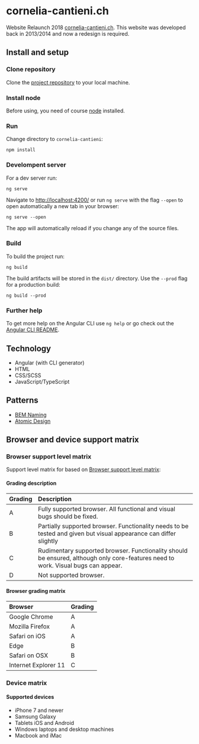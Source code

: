 # cornelia-cantieni.ch
Website Relaunch 2018 [cornelia-cantieni.ch](http://www.cornelia-cantieni.ch/#/home). This website was developed back in 2013/2014 and now a redesign is required.

## Install and setup

### Clone repository

Clone the [project repository](https://github.com/MrBuggy/cornelia-cantieni.ch) to your local machine.

### Install node

Before using, you need of course [node](https://nodejs.org/) installed.

### Run

Change directory to `cornelia-cantieni`:

```
npm install
```

### Develompent server

For a dev server run:

```
ng serve
```

Navigate to [http://localhost:4200/](http://localhost:4200/) or run `ng serve` with the flag `--open` to open automatically a new tab in your browser:

```
ng serve --open
```

The app will automatically reload if you change any of the source files.

### Build

To build the project run:

```
ng build
```

The build artifacts will be stored in the `dist/` directory. Use the `--prod` flag for a production build:

```
ng build --prod
```

### Further help

To get more help on the Angular CLI use `ng help` or go check out the [Angular CLI README](https://github.com/angular/angular-cli/blob/master/README.md).

## Technology

- Angular (with CLI generator)
- HTML
- CSS/SCSS
- JavaScript/TypeScript

## Patterns

- [BEM Naming](http://getbem.com/naming/)
- [Atomic Design](http://bradfrost.com/blog/post/atomic-web-design/)

## Browser and device support matrix

### Browser support level matrix

Support level matrix for based on [Browser support level matrix](https://medium.com/planet4/how-to-define-a-browser-support-level-matrix-54624d3b5250):

#### Grading description

| Grading | Description |
|:---|:---|
| A | Fully supported browser. All functional and visual bugs should be fixed. |
| B | Partially supported browser. Functionality needs to be tested and given but visual appearance can differ slightly |
| C | Rudimentary supported browser. Functionality should be ensured, although only core-features need to work. Visual bugs can appear. |
| D | Not supported browser. |

#### Browser grading matrix

| Browser | Grading |
|:---|:---|
| Google Chrome | A |
| Mozilla Firefox | A |
| Safari on iOS | A |
| Edge | B |
| Safari on OSX | B |
| Internet Explorer 11 | C |

### Device matrix

#### Supported devices

- iPhone 7 and newer
- Samsung Galaxy
- Tablets iOS and Android
- Windows laptops and desktop machines
- Macbook and iMac
